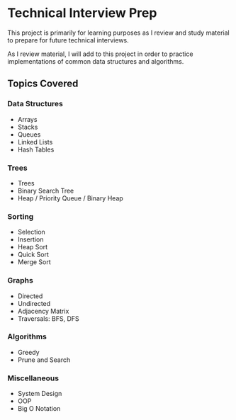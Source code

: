 # Technical Interview Prep

This project is primarily for learning purposes as I review and study material to prepare for future technical interviews. 

As I review material, I will add to this project in order to practice implementations of common data structures and algorithms.

## Topics Covered

### Data Structures
* Arrays
* Stacks
* Queues
* Linked Lists
* Hash Tables

### Trees
* Trees
* Binary Search Tree
* Heap / Priority Queue / Binary Heap

### Sorting
* Selection
* Insertion
* Heap Sort
* Quick Sort
* Merge Sort

### Graphs
* Directed
* Undirected
* Adjacency Matrix
* Traversals: BFS, DFS

### Algorithms
* Greedy
* Prune and Search

### Miscellaneous
* System Design
* OOP
* Big O Notation